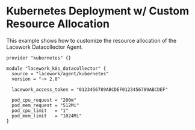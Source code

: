 # Kubernetes Deployment w/ Custom Resource Allocation

This example shows how to customize the resource allocation of the Lacework Datacollector Agent.

```hcl
provider "kubernetes" {}

module "lacework_k8s_datacollector" {
  source = "lacework/agent/kubernetes"
  version = "~> 2.0"

  lacework_access_token = "0123456789ABCDEF0123456789ABCDEF"

  pod_cpu_request = "200m"
  pod_mem_request = "512Mi"
  pod_cpu_limit   = "1"
  pod_mem_limit   = "1024Mi"
}
```
